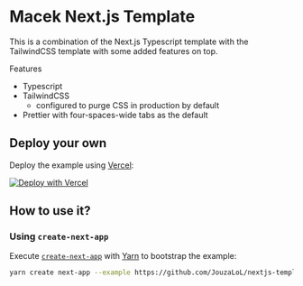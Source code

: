 # Macek Next.js Template

This is a combination of the Next.js Typescript template with the TailwindCSS template with some added features on top.

Features
- Typescript
- TailwindCSS
    - configured to purge CSS in production by default
- Prettier with four-spaces-wide tabs as the default

## Deploy your own

Deploy the example using [Vercel](https://vercel.com):

[![Deploy with Vercel](https://vercel.com/button)](https://vercel.com/import/project?template=https://github.com/JouzaLoL/nextjs-template-macek)

## How to use it?

### Using `create-next-app`

Execute [`create-next-app`](https://github.com/vercel/next.js/tree/canary/packages/create-next-app) with [Yarn](https://yarnpkg.com/lang/en/docs/cli/create/) to bootstrap the example:

```bash
yarn create next-app --example https://github.com/JouzaLoL/nextjs-template-macek my-next-app
```
